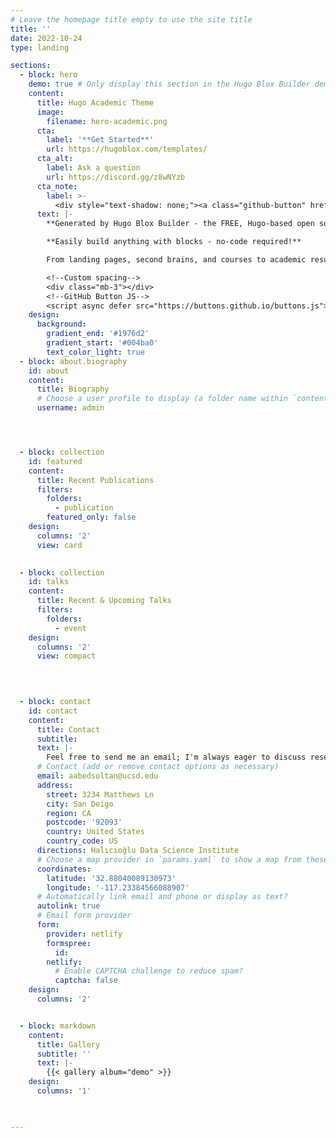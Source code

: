 ```yaml
---
# Leave the homepage title empty to use the site title
title: ''
date: 2022-10-24
type: landing

sections:
  - block: hero
    demo: true # Only display this section in the Hugo Blox Builder demo site
    content:
      title: Hugo Academic Theme
      image:
        filename: hero-academic.png
      cta:
        label: '**Get Started**'
        url: https://hugoblox.com/templates/
      cta_alt:
        label: Ask a question
        url: https://discord.gg/z8wNYzb
      cta_note:
        label: >-
          <div style="text-shadow: none;"><a class="github-button" href="https://github.com/HugoBlox/hugo-blox-builder" data-icon="octicon-star" data-size="large" data-show-count="true" aria-label="Star">Star Hugo Blox Builder</a></div><div style="text-shadow: none;"><a class="github-button" href="https://github.com/HugoBlox/theme-academic-cv" data-icon="octicon-star" data-size="large" data-show-count="true" aria-label="Star">Star the Academic template</a></div>
      text: |-
        **Generated by Hugo Blox Builder - the FREE, Hugo-based open source website builder trusted by 500,000+ sites.**

        **Easily build anything with blocks - no-code required!**

        From landing pages, second brains, and courses to academic resumés, conferences, and tech blogs.

        <!--Custom spacing-->
        <div class="mb-3"></div>
        <!--GitHub Button JS-->
        <script async defer src="https://buttons.github.io/buttons.js"></script>
    design:
      background:
        gradient_end: '#1976d2'
        gradient_start: '#004ba0'
        text_color_light: true
  - block: about.biography
    id: about
    content:
      title: Biography
      # Choose a user profile to display (a folder name within `content/authors/`)
      username: admin




  - block: collection
    id: featured
    content:
      title: Recent Publications
      filters:
        folders:
          - publication
        featured_only: false
    design:
      columns: '2'
      view: card

    
  - block: collection
    id: talks
    content:
      title: Recent & Upcoming Talks
      filters:
        folders:
          - event
    design:
      columns: '2'
      view: compact


  
    
  - block: contact
    id: contact
    content:
      title: Contact
      subtitle:
      text: |-
        Feel free to send me an email; I'm always eager to discuss research and explore new and exciting topics.
      # Contact (add or remove contact options as necessary)
      email: aabedsoltan@ucsd.edu
      address:
        street: 3234 Matthews Ln
        city: San Deigo
        region: CA
        postcode: '92093'
        country: United States
        country_code: US
      directions: Halıcıoğlu Data Science Institute
      # Choose a map provider in `params.yaml` to show a map from these coordinates
      coordinates:
        latitude: '32.88040089130973'
        longitude: '-117.23384566088907'  
      # Automatically link email and phone or display as text?
      autolink: true
      # Email form provider
      form:
        provider: netlify
        formspree:
          id:
        netlify:
          # Enable CAPTCHA challenge to reduce spam?
          captcha: false
    design:
      columns: '2'


  - block: markdown
    content:
      title: Gallery
      subtitle: ''
      text: |-
        {{< gallery album="demo" >}}
    design:
      columns: '1'


    
---
```

